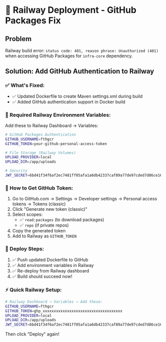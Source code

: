 # 🔧 Railway Deployment - GitHub Packages Fix

## Problem
Railway build error: `status code: 401, reason phrase: Unauthorized (401)` when accessing GitHub Packages for `infra-core` dependency.

## Solution: Add GitHub Authentication to Railway

### ✅ What's Fixed:
- ✅ Updated Dockerfile to create Maven settings.xml during build
- ✅ Added GitHub authentication support in Docker build

### 🔑 Required Railway Environment Variables:

Add these to Railway Dashboard → Variables:

```bash
# GitHub Packages Authentication
GITHUB_USERNAME=fthgcr
GITHUB_TOKEN=your-github-personal-access-token

# File Storage (Railway Volumes)
UPLOAD_PROVIDER=local
UPLOAD_DIR=/app/uploads

# Security
JWT_SECRET=6bd41f34f6af2ec7481ff05afa1a6db42337caf89a77de97cded7d86ce16faaa
```

### 🎯 How to Get GitHub Token:

1. Go to GitHub.com → Settings → Developer settings → Personal access tokens → Tokens (classic)
2. Click "Generate new token (classic)"
3. Select scopes:
   - ✅ `read:packages` (to download packages)
   - ✅ `repo` (if private repos)
4. Copy the generated token
5. Add to Railway as `GITHUB_TOKEN`

### 🚀 Deploy Steps:

1. ✅ Push updated Dockerfile to GitHub
2. ✅ Add environment variables in Railway
3. ✅ Re-deploy from Railway dashboard
4. ✅ Build should succeed now!

### ⚡ Quick Railway Setup:

```bash
# Railway Dashboard → Variables → Add these:
GITHUB_USERNAME=fthgcr
GITHUB_TOKEN=ghp_xxxxxxxxxxxxxxxxxxxxxxxxxxxxxxxxxxxx
UPLOAD_PROVIDER=local
UPLOAD_DIR=/app/uploads
JWT_SECRET=6bd41f34f6af2ec7481ff05afa1a6db42337caf89a77de97cded7d86ce16faaa
```

Then click "Deploy" again! 